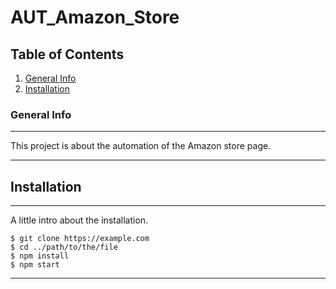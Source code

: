 # AUT_Amazon_Store
## Table of Contents
1. [General Info](#general-info)
2. [Installation](#installation)

### General Info
***
This project is about the automation of the Amazon store page.
***
## Installation
***
A little intro about the installation. 
```
$ git clone https://example.com
$ cd ../path/to/the/file
$ npm install
$ npm start
```
***
